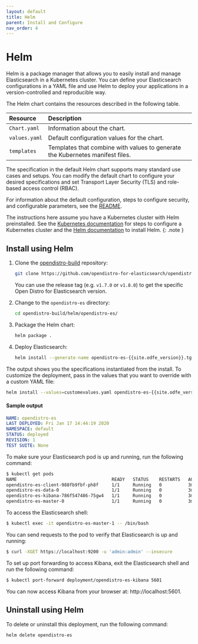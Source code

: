 ```yaml
---
layout: default
title: Helm
parent: Install and Configure
nav_order: 4
---
```


# Helm

Helm is a package manager that allows you to easily install and manage Elasticsearch in a Kubernetes cluster. You can define your Elasticsearch configurations in a YAML file and use Helm to deploy your applications in a version-controlled and reproducible way.

The Helm chart contains the resources described in the following table.

Resource | Description
:--- | :---
`Chart.yaml` |  Information about the chart.
`values.yaml` |  Default configuration values for the chart.
`templates` |  Templates that combine with values to generate the Kubernetes manifest files.

The specification in the default Helm chart supports many standard use cases and setups. You can modify the default chart to configure your desired specifications and set Transport Layer Security (TLS) and role-based access control (RBAC).

For information about the default configuration, steps to configure security, and configurable parameters, see the
[README](https://github.com/opendistro-for-elasticsearch/community/tree/master/open-distro-elasticsearch-kubernetes/helm).

The instructions here assume you have a Kubernetes cluster with Helm preinstalled. See the [Kubernetes documentation](https://kubernetes.io/docs/setup/) for steps to configure a Kubernetes cluster and the [Helm documentation](https://helm.sh/docs/intro/install/) to install Helm.
{: .note }

## Install using Helm

1. Clone the [opendistro-build](https://github.com/opendistro-for-elasticsearch/opendistro-build) repository:

   ```bash
   git clone https://github.com/opendistro-for-elasticsearch/opendistro-build
   ```

   You can use the release tag (e.g. `v1.7.0` or `v1.8.0`) to get the specific Open Distro for Elasticsearch version.

1. Change to the `opendistro-es` directory:

   ```bash
   cd opendistro-build/helm/opendistro-es/
   ```

1. Package the Helm chart:

   ```bash
   helm package .
   ```

1. Deploy Elasticsearch:

   ```bash
   helm install --generate-name opendistro-es-{{site.odfe_version}}.tgz
   ```

The output shows you the specifications instantiated from the install.
To customize the deployment, pass in the values that you want to override with a custom YAML file:

```bash
helm install --values=customevalues.yaml opendistro-es-{{site.odfe_version}}.tgz
```

#### Sample output

```yaml
NAME: opendistro-es
LAST DEPLOYED: Fri Jan 17 14:44:19 2020
NAMESPACE: default
STATUS: deployed
REVISION: 1
TEST SUITE: None
```

To make sure your Elasticsearch pod is up and running, run the following command:

```bash
$ kubectl get pods
NAME                                    READY   STATUS    RESTARTS   AGE
opendistro-es-client-988fb9fbf-ph8f     1/1     Running   0          3m30s
opendistro-es-data-0                    1/1     Running   0          3m30s
opendistro-es-kibana-786f547486-75gw4   1/1     Running   0          3m31s
opendistro-es-master-0                  1/1     Running   0          3m30s
```

To access the Elasticsearch shell:

```bash
$ kubectl exec -it opendistro-es-master-1 -- /bin/bash
```

You can send requests to the pod to verify that Elasticsearch is up and running:

```bash
$ curl -XGET https://localhost:9200 -u 'admin:admin' --insecure
```

To set up port forwarding to access Kibana, exit the Elasticsearch shell and run the following command:

```bash
$ kubectl port-forward deployment/opendistro-es-kibana 5601
```

You can now access Kibana from your browser at: http://localhost:5601.

## Uninstall using Helm

To delete or uninstall this deployment, run the following command:

```bash
helm delete opendistro-es
```
